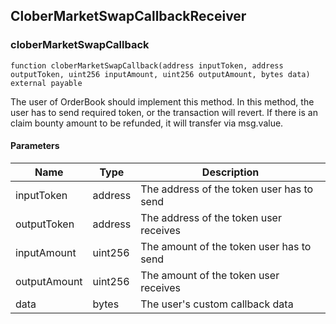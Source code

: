 ## CloberMarketSwapCallbackReceiver

### cloberMarketSwapCallback

```solidity
function cloberMarketSwapCallback(address inputToken, address outputToken, uint256 inputAmount, uint256 outputAmount, bytes data) external payable
```

The user of OrderBook should implement this method.
       In this method, the user has to send required token, or the transaction will revert.
       If there is an claim bounty amount to be refunded, it will transfer via msg.value.

#### Parameters

| Name | Type | Description |
| ---- | ---- | ----------- |
| inputToken | address | The address of the token user has to send |
| outputToken | address | The address of the token user receives |
| inputAmount | uint256 | The amount of the token user has to send |
| outputAmount | uint256 | The amount of the token user receives |
| data | bytes | The user's custom callback data |

